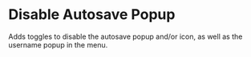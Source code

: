 # Disable Autosave Popup
Adds toggles to disable the autosave popup and/or icon, as well as the username popup in the menu.